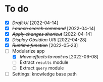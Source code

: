 # To do

- [X] ~~*Draft UI*~~ [2022-04-14]
- [X] ~~*Launch search command*~~ [2022-04-14]
- [X] ~~*Apply changes shortcut*~~ [2022-04-14]
- [X] ~~*Display Obsidian URI*~~ [2022-04-28]
- [X] ~~*Runtime function*~~ [2022-05-23]
- [ ] Modularize app
  - [X] ~~*Move effects to root ns*~~ [2022-06-08]
  - [ ] Extract `results` module
  - [ ] Extract `query` module
- [ ] Settings: knowledge base path